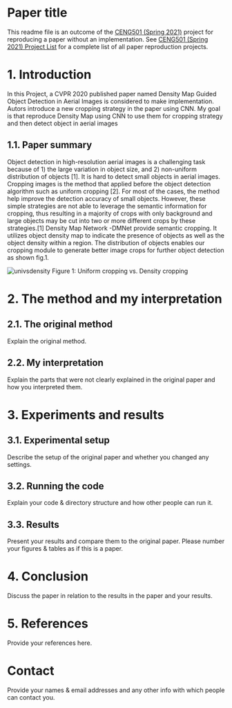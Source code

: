 # Paper title

This readme file is an outcome of the [CENG501 (Spring 2021)](http://kovan.ceng.metu.edu.tr/~sinan/DL/) project for reproducing a paper without an implementation. See [CENG501 (Spring 2021) Project List](https://github.com/sinankalkan/CENG501-Spring2021) for a complete list of all paper reproduction projects.

# 1. Introduction

In this Project, a CVPR 2020 published paper named Density Map Guided Object Detection in Aerial Images is considered to make implementation. Autors introduce a new cropping strategy in the paper using CNN. 
My goal is that reproduce Density Map using CNN to use them for cropping strategy and then detect object in aerial images 


## 1.1. Paper summary

Object detection in high-resolution aerial images is a challenging task because of 1) the large variation in object size, and 2) non-uniform distribution of objects [1]. It is hard to detect small objects in aerial images. Cropping images is the method that applied before the object detection algorithm such as uniform cropping [2]. For most of the cases, the method help improve the detection accuracy of small objects. However, these simple strategies  are not able to leverage the semantic information  for cropping, thus resulting in a majority of crops with only background and large objects may be cut into two or more different crops by these strategies.[1]
Density Map Network -DMNet provide semantic cropping. It utilizes object density map to indicate the presence of objects as well as the object density within a region. The distribution of objects enables our cropping module to generate better image crops for further object detection as shown fig.1. 

![univsdensity](https://user-images.githubusercontent.com/48828422/127484682-3f2f07e8-4db2-4e77-9686-0b05914dd644.PNG)
Figure 1: Uniform cropping vs. Density cropping


# 2. The method and my interpretation

## 2.1. The original method

Explain the original method.

## 2.2. My interpretation 

Explain the parts that were not clearly explained in the original paper and how you interpreted them.

# 3. Experiments and results

## 3.1. Experimental setup

Describe the setup of the original paper and whether you changed any settings.

## 3.2. Running the code

Explain your code & directory structure and how other people can run it.

## 3.3. Results

Present your results and compare them to the original paper. Please number your figures & tables as if this is a paper.

# 4. Conclusion

Discuss the paper in relation to the results in the paper and your results.

# 5. References

Provide your references here.

# Contact

Provide your names & email addresses and any other info with which people can contact you.
